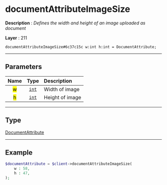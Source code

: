 # documentAttributeImageSize

**Description** : *Defines the width and height of an image uploaded as document*

**Layer** : 211

```tl
documentAttributeImageSize#6c37c15c w:int h:int = DocumentAttribute;
```

---

## Parameters

| Name | Type | Description |
| :---: | :---: | :--- |
| <mark>w</mark> | [`int`](type/int) | Width of image |
| <mark>h</mark> | [`int`](type/int) | Height of image |

---

## Type

[DocumentAttribute](type/DocumentAttribute)

---

## Example

```php
$documentAttribute = $client->documentAttributeImageSize(
	w : 58,
	h : 47,
);
```